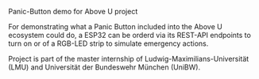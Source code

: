Panic-Button demo for Above U project

For demonstrating what a Panic Button included into the Above U ecosystem could do, a ESP32 can be orderd via its REST-API endpoints to turn on or of a RGB-LED strip to simulate emergency actions.

Project is part of the master internship of Ludwig-Maximilians-Universität (LMU) and Universität der Bundeswehr München (UniBW).
